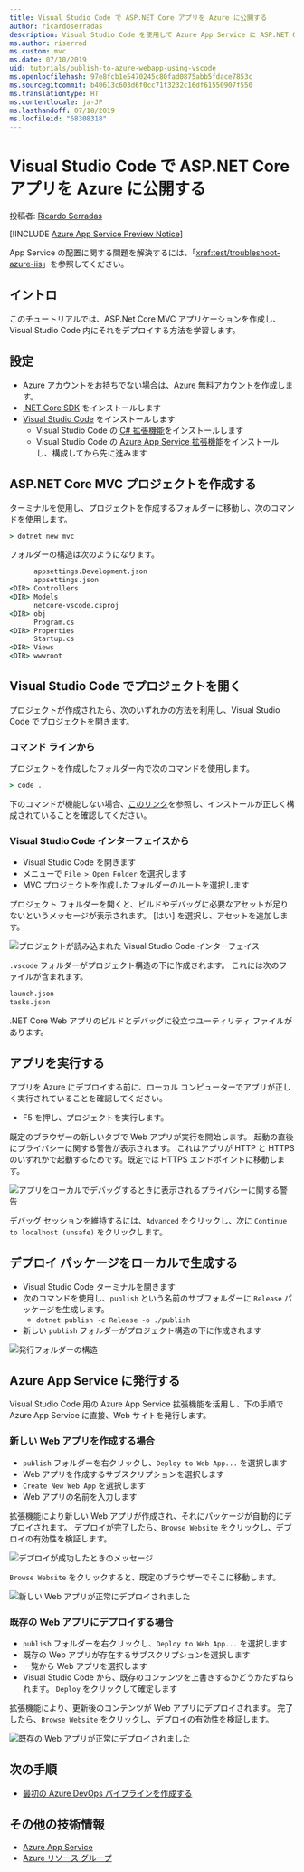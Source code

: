 ```yaml
---
title: Visual Studio Code で ASP.NET Core アプリを Azure に公開する
author: ricardoserradas
description: Visual Studio Code を使用して Azure App Service に ASP.NET Core アプリを発行する方法を説明します。
ms.author: riserrad
ms.custom: mvc
ms.date: 07/10/2019
uid: tutorials/publish-to-azure-webapp-using-vscode
ms.openlocfilehash: 97e8fcb1e5470245c80fad0875abb5fdace7853c
ms.sourcegitcommit: b40613c603d6f0cc71f3232c16df61550907f550
ms.translationtype: HT
ms.contentlocale: ja-JP
ms.lasthandoff: 07/18/2019
ms.locfileid: "68308318"
---
```

# <a name="publish-an-aspnet-core-app-to-azure-with-visual-studio-code"></a>Visual Studio Code で ASP.NET Core アプリを Azure に公開する

投稿者: [Ricardo Serradas](https://twitter.com/ricardoserradas)

[!INCLUDE [Azure App Service Preview Notice](../includes/azure-apps-preview-notice.md)]

App Service の配置に関する問題を解決するには、「<xref:test/troubleshoot-azure-iis>」を参照してください。

## <a name="intro"></a>イントロ

このチュートリアルでは、ASP.Net Core MVC アプリケーションを作成し、Visual Studio Code 内にそれをデプロイする方法を学習します。

## <a name="set-up"></a>設定

- Azure アカウントをお持ちでない場合は、[Azure 無料アカウント](https://azure.microsoft.com/free/dotnet/)を作成します。
- [.NET Core SDK](https://dotnet.microsoft.com/download) をインストールします
- [Visual Studio Code](https://code.visualstudio.com/Download) をインストールします
  - Visual Studio Code の [C# 拡張機能](https://marketplace.visualstudio.com/items?itemName=ms-vscode.csharp)をインストールします
  - Visual Studio Code の [Azure App Service 拡張機能](https://marketplace.visualstudio.com/items?itemName=ms-azuretools.vscode-azureappservice)をインストールし、構成してから先に進みます

## <a name="create-an-aspnet-core-mvc-project"></a>ASP.NET Core MVC プロジェクトを作成する

ターミナルを使用し、プロジェクトを作成するフォルダーに移動し、次のコマンドを使用します。

```cmd
> dotnet new mvc
```

フォルダーの構造は次のようになります。

```cmd
      appsettings.Development.json
      appsettings.json
<DIR> Controllers
<DIR> Models
      netcore-vscode.csproj
<DIR> obj
      Program.cs
<DIR> Properties
      Startup.cs
<DIR> Views
<DIR> wwwroot
```

## <a name="open-it-with-visual-studio-code"></a>Visual Studio Code でプロジェクトを開く

プロジェクトが作成されたら、次のいずれかの方法を利用し、Visual Studio Code でプロジェクトを開きます。

### <a name="through-the-command-line"></a>コマンド ラインから

プロジェクトを作成したフォルダー内で次のコマンドを使用します。

```cmd
> code .
```

下のコマンドが機能しない場合、[このリンク](https://code.visualstudio.com/docs/setup/setup-overview#_cross-platform)を参照し、インストールが正しく構成されていることを確認してください。

### <a name="through-visual-studio-code-interface"></a>Visual Studio Code インターフェイスから

- Visual Studio Code を開きます
- メニューで `File > Open Folder` を選択します
- MVC プロジェクトを作成したフォルダーのルートを選択します

プロジェクト フォルダーを開くと、ビルドやデバッグに必要なアセットが足りないというメッセージが表示されます。 [はい] を選択し、アセットを追加します。

![プロジェクトが読み込まれた Visual Studio Code インターフェイス](publish-to-azure-webapp-using-vscode/_static/folder-structure-restore-netcore.jpg)

`.vscode` フォルダーがプロジェクト構造の下に作成されます。 これには次のファイルが含まれます。

```cmd
launch.json
tasks.json
```

.NET Core Web アプリのビルドとデバッグに役立つユーティリティ ファイルがあります。

## <a name="run-the-app"></a>アプリを実行する

アプリを Azure にデプロイする前に、ローカル コンピューターでアプリが正しく実行されていることを確認してください。

- F5 を押し、プロジェクトを実行します。

既定のブラウザーの新しいタブで Web アプリが実行を開始します。 起動の直後にプライバシーに関する警告が表示されます。 これはアプリが HTTP と HTTPS のいずれかで起動するためです。既定では HTTPS エンドポイントに移動します。

![アプリをローカルでデバッグするときに表示されるプライバシーに関する警告](publish-to-azure-webapp-using-vscode/_static/run-webapp-https-warning.jpg)

デバッグ セッションを維持するには、`Advanced` をクリックし、次に `Continue to localhost (unsafe)` をクリックします。

## <a name="generate-the-deployment-package-locally"></a>デプロイ パッケージをローカルで生成する

- Visual Studio Code ターミナルを開きます
- 次のコマンドを使用し、`publish` という名前のサブフォルダーに `Release` パッケージを生成します。
  - `dotnet publish -c Release -o ./publish`
- 新しい `publish` フォルダーがプロジェクト構造の下に作成されます

![発行フォルダーの構造](publish-to-azure-webapp-using-vscode/_static/publish-folder.jpg)

## <a name="publish-to-azure-app-service"></a>Azure App Service に発行する

Visual Studio Code 用の Azure App Service 拡張機能を活用し、下の手順で Azure App Service に直接、Web サイトを発行します。

### <a name="if-youre-creating-a-new-web-app"></a>新しい Web アプリを作成する場合

- `publish` フォルダーを右クリックし、`Deploy to Web App...` を選択します
- Web アプリを作成するサブスクリプションを選択します
- `Create New Web App` を選択します
- Web アプリの名前を入力します

拡張機能により新しい Web アプリが作成され、それにパッケージが自動的にデプロイされます。 デプロイが完了したら、`Browse Website` をクリックし、デプロイの有効性を検証します。

![デプロイが成功したときのメッセージ](publish-to-azure-webapp-using-vscode/_static/deployment-succeeded-message.jpg)

`Browse Website` をクリックすると、既定のブラウザーでそこに移動します。

![新しい Web アプリが正常にデプロイされました](publish-to-azure-webapp-using-vscode/_static/new-webapp-deployed.jpg)

### <a name="if-youre-deploying-to-an-existing-web-app"></a>既存の Web アプリにデプロイする場合

- `publish` フォルダーを右クリックし、`Deploy to Web App...` を選択します
- 既存の Web アプリが存在するサブスクリプションを選択します
- 一覧から Web アプリを選択します
- Visual Studio Code から、既存のコンテンツを上書きするかどうかたずねられます。 `Deploy` をクリックして確定します

拡張機能により、更新後のコンテンツが Web アプリにデプロイされます。 完了したら、`Browse Website` をクリックし、デプロイの有効性を検証します。

![既存の Web アプリが正常にデプロイされました](publish-to-azure-webapp-using-vscode/_static/existing-webapp-deployed.jpg)

## <a name="next-steps"></a>次の手順

- [最初の Azure DevOps パイプラインを作成する](/azure/devops/pipelines/create-first-pipeline)

## <a name="additional-resources"></a>その他の技術情報

- [Azure App Service](/azure/app-service/app-service-web-overview)
- [Azure リソース グループ](/azure/azure-resource-manager/resource-group-overview#resource-groups)